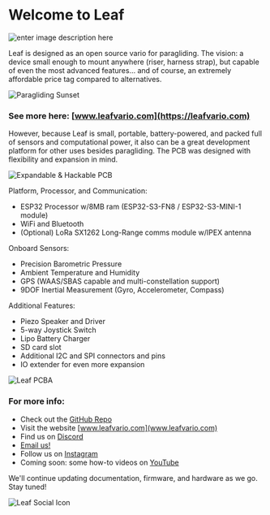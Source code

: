 # Welcome to Leaf
![enter image description here](https://lh3.googleusercontent.com/pw/AP1GczMRXxRSEI-aGlFPc7B2vxLSY1j9hQFLgyY0MKDoBOVwnX1eVBLftDIwkAKS4cFknwWlIm7QqGSiX0xjhLvN-zZkuIwqoFdryy5CfPxwt2LRvefnryUtts-l3kA4smu8WaDW-0Su6RLpYk6qjR6Q0bIksQ=s400)

Leaf is designed as an open source vario for paragliding.  The vision: a device small enough to mount anywhere (riser, harness strap), but capable of even the most advanced features... and of course, an extremely affordable price tag compared to alternatives.  

![Paragliding Sunset](https://static.vecteezy.com/system/resources/thumbnails/027/380/958/small/vintage-colored-paraglide-silhouette-above-misty-crimea-valley-at-sunrise-photo.jpg)

### See more here: [www.leafvario.com](https://leafvario.com) 

However, because Leaf is small, portable, battery-powered, and packed full of sensors and computational power, it also can be a great development platform for other uses besides paragliding.  The PCB was designed with flexibility and expansion in mind.

![Expandable & Hackable PCB](https://lh3.googleusercontent.com/pw/AP1GczMGKeftG2uDHzsJEdY_Cw0udz6Dd77ZtVYmRsa6DfG-j3InjomUdsq6n13wJEno5s5NFRXayGq_w7jA5bRFzGzemi4lhF1LaNCZKjvRzZzikdyv-n_hAMazOAeDdCqWKgKPKdqaAuwjHhBnuM53QSjnqA=w400)

Platform, Processor, and Communication:
- ESP32 Processor w/8MB ram (ESP32-S3-FN8 / ESP32-S3-MINI-1 module)
- WiFi and Bluetooth
- (Optional) LoRa SX1262 Long-Range comms module w/IPEX antenna

Onboard Sensors:
 - Precision Barometric Pressure
 - Ambient Temperature and Humidity
 - GPS (WAAS/SBAS capable and multi-constellation support)
 - 9DOF Inertial Measurement (Gyro, Accelerometer, Compass)

Additional Features:
 - Piezo Speaker and Driver
 - 5-way Joystick Switch
 - Lipo Battery Charger 
 - SD card slot
 - Additional I2C and SPI connectors and pins
 - IO extender for even more expansion

![Leaf PCBA](https://lh3.googleusercontent.com/pw/AP1GczNOqCUYLhJENe_j63HyUMRPTJBQVMBw78fS5zhenakz_pTc_5bAbHvPjfsjV9zTUwcDQnnEBiXxAZ0xgmhxBoCxgNfclrzQd-lF2P7VASg7UN7FtzutzAIUsYJA0B9y99Patv_fFfbxgZ4VQR7LvwBCbQ=s600)

### For more info:
 - Check out the [GitHub Repo](https://github.com/DangerMonkeys/leaf)
 - Visit the website [www.leafvario.com](www.leafvario.com)
 - Find us on [Discord](https://discord.gg/m7nC8Dgbu6)
 - [Email us!](mailto:leafvario@gmail.com)
 - Follow us on [Instagram](www.instagram.com/leafvario)
 - Coming soon: some how-to videos on [YouTube](https://www.youtube.com/channel/UCbwWXjxFitbefeKqzAKa94Q)

We'll continue updating documentation, firmware, and hardware as we go.  Stay tuned! 

![Leaf Social Icon](https://lh3.googleusercontent.com/pw/AP1GczOIq7XNDGoQJ5ImR9xibVKUgIFGgMnSsrEO-Op2-C18yCq27tjvxlZKoIIx0Gb954ySACw5q7q4ma8bvbq-CHIPeTaxrlWYahvMafM1TEtGHP70U4K6JvgWHtwysqbeFgmqAcrQF2OVefaJwh9IVNfeSA=s300)